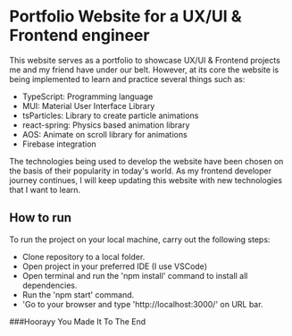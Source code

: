 # Portfolio Website for a UX/UI & Frontend engineer

This website serves as a portfolio to showcase UX/UI & Frontend projects me and my friend have under our belt. However, at its core the website is being implemented to learn and practice several things such as:
- TypeScript: Programming language
- MUI: Material User Interface Library
- tsParticles: Library to create particle animations
- react-spring: Physics based animation library
- AOS: Animate on scroll library for animations
- Firebase integration

The technologies being used to develop the website have been chosen on the basis of their popularity in today's world. As my frontend developer journey continues, I will keep updating this website with new technologies that I want to learn.

## How to run

To run the project on your local machine, carry out the following steps:
- Clone repository to a local folder.
- Open project in your preferred IDE (I use VSCode)
- Open terminal and run the 'npm install' command to install all dependencies.
- Run the 'npm start' command.
- 'Go to your browser and type 'http://localhost:3000/' on URL bar.

###Hoorayy You Made It To The End
